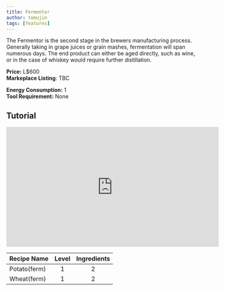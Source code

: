 ```yaml
---
title: Fermentor
author: temujin
tags: [features]
---
```

The Fermentor is the second stage in the brewers manufacturing process. Generally taking in grape juices or grain mashes, fermentation will span numerous days. The end product can either be aged directly, such as wine, or in the case of whiskey would require further distillation.

**Price:** L$600<br>
**Markeplace Listing**: TBC<br>

**Energy Consumption:** 1<br>
**Tool Requirement:** None

## Tutorial
<iframe width="560" height="315" src="https://www.youtube.com/embed/4uBKn_1LO2Q" frameborder="0" allow="accelerometer; autoplay; encrypted-media; gyroscope; picture-in-picture" allowfullscreen></iframe>

| Recipe Name  | Level | Ingredients |
|:-------------|:-----:|:-----------:|
| Potato(ferm) |   1   |     2       |
| Wheat(ferm)  |   1   |     2       |
